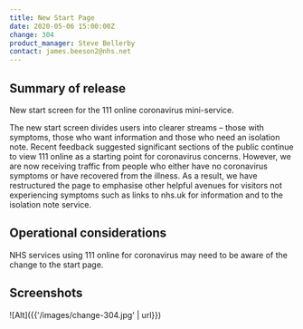 ```yaml
---
title: New Start Page
date: 2020-05-06 15:00:00Z
change: 304
product_manager: Steve Bellerby
contact: james.beeson2@nhs.net
---
```


## Summary of release

New start screen for the 111 online coronavirus mini-service.

The new start screen divides users into clearer streams – those with symptoms, those who want information and those who need an isolation note. Recent feedback suggested significant sections of the public continue to view 111 online as a starting point for coronavirus concerns. However, we are now receiving traffic from people who either have no coronavirus symptoms or have recovered from the illness. As a result, we have restructured the page to emphasise other helpful avenues for visitors not experiencing symptoms such as links to nhs.uk for information and to the isolation note service.

## Operational considerations

NHS services using 111 online for coronavirus may need to be aware of the change to the start page.

## Screenshots

![Alt]({{'/images/change-304.jpg' | url}})
